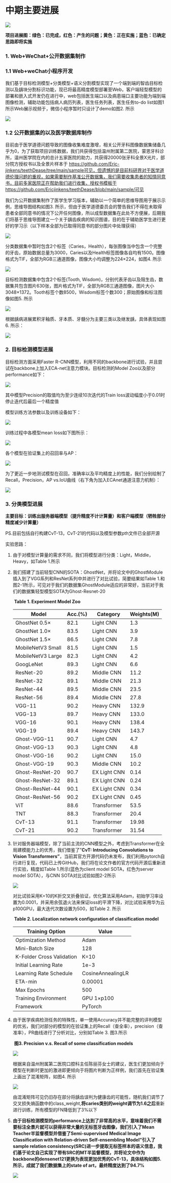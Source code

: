 # 中期主要进展

![](asset/flow.png)

**项目进展图：绿色：已完成，红色：产生的问题；黄色：正在实施；蓝色：已确定思路即将实施**

### 1. Web+WeChat+公开数据集制作

### 1.1 Web+weChat小程序开发

我们基于目标检测模型+分类模型+语义分割模型实现了一个端到端的智齿目标检测以及龋块分割标识功能，现已将最高精度模型部署至Web，客户端轻型模型的部署和嵌入式开发仍在进行中，web包括医生端口以及病患端口主要功能为端到端图像检测，辅助功能包括病人病历列表，医生任务列表，医生任务to-do list如图1所示Web展示视频于，微信小程序暂时只设计了demo如图2. 所示



![](asset/wechat.png)

### 1.2 公开数据集的以及医学数据库制作

目前由于医学道德问题导致的图像收集难度激增，相关公开牙科图像数据集储备几乎为0，为了获取项目训练数据，我们共获得包括温州附属第二医院，蒙恩牙科诊所，温州医学院在内的总计五家医院的助力，共获得20000张牙科全景X光片，部分院方授权书以及全景片样本于 https://github.com/Eric-jinkens/teethDease/tree/main/sample可见，但遗憾的是目前科研界对于医学道德伦理问题的重视，如果需要制作基准公开数据集，我们需要收集患者的知情同意书，目前多家医院正在帮助我们进行收集，授权书模板于 https://github.com/Ericjinkens/teethDease/blob/main/sample/可见

我们为公开数据集制作了医学生学习版本，辅助以一个简单的思维导图用于展示示例，思维导图结构如图3. 所示，但由于医学道德委员会的警告我们不得在未取得患者全部同意书的情况下公开任何图像，所以成型数据集在此处不方便展，后期我们将基于思维导图建立一个关于龋齿疾病的知识图谱，目的在于辅助医学生进行更好的学习示（以下样本全部为已取得同意书的部分图片中处理获得）

![](asset/node.png)

分类数据集中暂时包含2个标签（Caries，Health），每张图像当中包含一个完整的牙齿，原始数据总量为3000，Caries以及Health标签图像各自均有1500。图像格式为TIF，全部为RGB三通道图像，图像大小均调整为224×224，如图4. 所示

![](asset/tooth1.png)

目标检测数据集中包含2个标签(Tooth, Wisdom)，分别代表牙齿以及阻生齿，数据集共包含图片630张，图片格式为TIF，全部为RGB三通道图像，图片大小3048×1372。Tooth标签个数8500，Wisdom标签个数300；原始图像和标注图像如图5. 所示

![](asset/tooth2.png)

根据龋病进展累积牙釉质、牙本质、牙髓分为主要三类以及继发龋，具体表现如图6. 所示：

![](asset/tooth3.png)

### 2. 目标检测模型进展

目标检测方面采用Faster R-CNN模型，利用不同的backbone进行试验，并且尝试在backbone上加入ECA-net注意力模块。目标检测的Model Zoo以及部分performance如下：

![](asset/model_zoo.png)

其中模型Precision的取值均为至少连续10次迭代的Train loss波动幅度小于0.01时停止迭代后最后一个精度值

模型训练方法参数以及训练设备如下：

![](asset/train_method.png)

训练过程中各模型mean loss如下图所示：

![](asset/mean_losses.jpg)

各个模型在验证集上的召回率与AP：

![](asset/recall_ap.png)



为了更近一步地测试模型在召回，准确率以及平均精度上的性能，我们分别绘制了Recall，Precision，AP vs.IoU曲线（右下角为加入ECAnet通道注意力机制）：

![](E:\repo\teethDease\asset\iou.png)

### 3. 分类模型进展

**主要目标：训练出服务器端模型（提升精度不计计算量）和客户端模型（牺牲部分精度减少计算量）**

PS.目前包括自行构建CvT-13，CvT-21的代码以及模型参数pth文件已全部开源

实验思路：

1. 由于对模型计算量的需求不同，我们将模型进行分类：Light，Middle，Heavy，如Table 1.所示

2. 我们搭建了当前轻型CNN的SOTA：GhostNet，并将论文中的GhostModule插入到了VGG系列和ResNet系列中并进行了对比试验，简要结果如Table 1.和图2-1所示，可见对于我们的数据集GhostModule适应的非常好，当前对于我们的数据集轻型模型SOTA为Ghost-Resnet-20

   ​																		            **Table 1. Experiment Model Zoo**

   | Model              | Acc.(%) | Category     | Weights(M) |
   | ------------------ | ------- | ------------ | ---------- |
   | GhostNet 0.5×      | 82.1    | Light CNN    | 1.3        |
   | GhostNet 1.0×      | 83.5    | Light CNN    | 3.9        |
   | GhostNet 1.5×      | 86.5    | Light CNN    | 7.8        |
   | MobileNetV3  Small | 81.5    | Light CNN    | 1.5        |
   | MobileNetV3  Large | 82.3    | Light CNN    | 4.2        |
   | GoogLeNet          | 89.3    | Light CNN    | 6.6        |
   | ResNet-20          | 89.2    | Middle CNN   | 11.2       |
   | ResNet-32          | 89.1    | Middle CNN   | 21.3       |
   | ResNet-44          | 89.5    | Middle CNN   | 23.5       |
   | ResNet-56          | 89.4    | Middle CNN   | 27.8       |
   | VGG-11             | 90.2    | Heavy  CNN   | 132.9      |
   | VGG-13             | 89.7    | Heavy  CNN   | 133.0      |
   | VGG-16             | 90.1    | Heavy  CNN   | 138.4      |
   | VGG-19             | 89.4    | Heavy  CNN   | 143.7      |
   | Ghost-VGG-11       | 90.7    | Light CNN    | 4.7        |
   | Ghost-VGG-13       | 90.3    | Light CNN    | 4.8        |
   | Ghost-VGG-16       | 90.2    | Light CNN    | 15.0       |
   | Ghost-VGG-19       | 90.3    | Middle CNN   | 10.2       |
   | Ghost-ResNet-20    | 90.7    | EX Light CNN | 0.14       |
   | Ghost-ResNet-32    | 89.1    | EX Light CNN | 0.24       |
   | Ghost-ResNet-44    | 90.1    | EX Light CNN | 0.34       |
   | Ghost-ResNet-56    | 90.2    | EX Light CNN | 0.45       |
   | ViT                | 88.6    | Transformer  | 53.5       |
   | TNT                | 88.3    | Transformer  | 20.4       |
   | CvT-13             | 91.1    | Transformer  | 19.98      |
   | CvT-21             | 90.2    | Transformer  | 31.54      |

3. 针对服务器端模型，除了当前主流的CNN模型之外，考虑到Transformer在全局建模能力上的优秀，我们借鉴了”**CvT:    Introducing Convolutions to Vision Transformers”**，当前其官方开源代码仍未发布，我们利用pytorch自行进行复现，代码已上传GitHub，我们将在论文作者的官方代码开源后重新进行实验，精度如Table 1.所示(蓝色为client model SOTA，红色为server model SOTA），与CNN SOTA对比试验如图2-2所示

   ![](asset/accvsepoch.bmp)

   对比试验采用K=10的K折交叉折叠验证，优化算法采用Adam，初始学习率设置为0.0001，并采用余弦退火法来保证loss的平滑下降，对比试验采用华为云p100GPU，最大迭代次数设置为500，如Table 2. 所示

   ​                                             **Table 2. Localization network configuration of classification model** 

   | Training Option           | Value             |
   | ------------------------- | ----------------- |
   | Optimization Method       | Adam              |
   | Mini-Batch Size           | 128               |
   | K-Folder Cross Validation | K=10              |
   | Initial Learning Rate     | 1e-3              |
   | Learning Rate Schedule    | CosineAnnealingLR |
   | ETA-min                   | 0.00001           |
   | Max Epochs                | 500               |
   | Training Environment      | GPU 1×p100        |
   | Framework                 | PyTorch           |

4. 由于医学疾病检测任务的特殊性，单一使用Accuracy并不能完整的评判模型的优劣，我们对部分的模型的在验证集上的Recall（查全率），precision（查准率），PR曲线进行了分析对比，分别如Table 3. 图3.所示

   ​															**图3. Precision v.s. Recall of some classification models**

   ![](asset/PR.bmp)

   根据来自温州附属第二医院口腔科主任陈丽芬女士的建议，医生们更加倾向于模型在判断时更加的激进即更倾向于将图片判断为正样例，我们首先在验证集上画出了混淆矩阵，如图4. 所示

   ![](asset/confusion_matrix.bmp)

   由混淆矩阵可见仍旧存在部分将龋齿误判为健康齿的可能性，随机我们调节了交叉损失熵函数中的class_weight,**将caries类别的weight调节为1.6之后**重新进行训练，所有模型的FN降低到了3%以下

5. **由于目标检测模型的performance上达到了非常高的水平，意味着我们不需要标注全景片就可以获得非常大量的无标签牙齿图像，我们引入了Mean Teacher半监督模型并借鉴了Semi-supervised Medical Image Classification with Relation-driven Self-ensembling Model”引入了sample relation consistency(SRC)进一步提取无标签样本的语义信息，我们基于论文自己实现了带有SRC的MT半监督模型，并将论文中作为backbone的densenet121更换为表现更加优秀的CvT-13，具体结构如图5.所示，成就了我们数据集上的state of art，最终精度达到了94.7%**

   ![](asset/ss-lrc-CvT.png)

